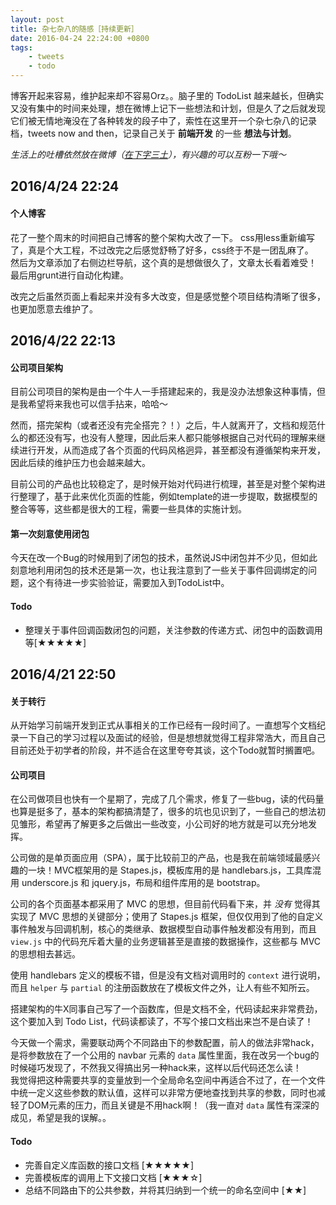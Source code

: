 ```yaml
---
layout: post
title: 杂七杂八的随感［持续更新］
date: 2016-04-24 22:24:00 +0800
tags: 
    - tweets
    - todo
---
```


博客开起来容易，维护起来却不容易Orz。。脑子里的 TodoList 越来越长，但确实又没有集中的时间来处理，想在微博上记下一些想法和计划，但是久了之后就发现它们被无情地淹没在了各种转发的段子中了，索性在这里开一个杂七杂八的记录档，tweets now and then，记录自己关于 **前端开发** 的一些 **想法与计划**。

*生活上的吐槽依然放在微博（[在下字三土](http://weibo.com/andrewidiot)），有兴趣的可以互粉一下哦～*


## 2016/4/24 22:24

#### 个人博客

花了一整个周末的时间把自己博客的整个架构大改了一下。  css用less重新编写了，真是个大工程，不过改完之后感觉舒畅了好多，css终于不是一团乱麻了。  
然后为文章添加了右侧边栏导航，这个真的是想做很久了，文章太长看着难受！  
最后用grunt进行自动化构建。  

改完之后虽然页面上看起来并没有多大改变，但是感觉整个项目结构清晰了很多，也更加愿意去维护了。


## 2016/4/22 22:13

#### 公司项目架构

目前公司项目的架构是由一个牛人一手搭建起来的，我是没办法想象这种事情，但是我希望将来我也可以信手拈来，哈哈～

然而，搭完架构（或者还没有完全搭完？！）之后，牛人就离开了，文档和规范什么的都还没有写，也没有人整理，因此后来人都只能够根据自己对代码的理解来继续进行开发，从而造成了各个页面的代码风格迥异，甚至都没有遵循架构来开发，因此后续的维护压力也会越来越大。

目前公司的产品也比较稳定了，是时候开始对代码进行梳理，甚至是对整个架构进行整理了，基于此来优化页面的性能，例如template的进一步提取，数据模型的整合等等，这些都是很大的工程，需要一些具体的实施计划。

#### 第一次刻意使用闭包

今天在改一个Bug的时候用到了闭包的技术，虽然说JS中闭包并不少见，但如此刻意地利用闭包的技术还是第一次，也让我注意到了一些关于事件回调绑定的问题，这个有待进一步实验验证，需要加入到TodoList中。

#### Todo

- 整理关于事件回调函数闭包的问题，关注参数的传递方式、闭包中的函数调用等[★★★★★]


## 2016/4/21 22:50

#### 关于转行

从开始学习前端开发到正式从事相关的工作已经有一段时间了。一直想写个文档纪录一下自己的学习过程以及面试的经验，但是想想就觉得工程非常浩大，而且自己目前还处于初学者的阶段，并不适合在这里夸夸其谈，这个Todo就暂时搁置吧。

#### 公司项目

在公司做项目也快有一个星期了，完成了几个需求，修复了一些bug，读的代码量也算是挺多了，基本的架构都搞清楚了，很多的坑也见识到了，一些自己的想法初见雏形，希望再了解更多之后做出一些改变，小公司好的地方就是可以充分地发挥。

公司做的是单页面应用（SPA），属于比较前卫的产品，也是我在前端领域最感兴趣的一块！MVC框架用的是 Stapes.js，模板库用的是 handlebars.js，工具库混用 underscore.js 和 jquery.js，布局和组件库用的是 bootstrap。

公司的各个页面基本都采用了 MVC 的思想，但目前代码看下来，并 *没有* 觉得其实现了 MVC 思想的关键部分；使用了 Stapes.js 框架，但仅仅用到了他的自定义事件触发与回调机制，核心的类继承、数据模型自动事件触发都没有用到，而且 `view.js` 中的代码充斥着大量的业务逻辑甚至是直接的数据操作，这些都与 MVC 的思想相去甚远。

使用 handlebars 定义的模板不错，但是没有文档对调用时的 `context` 进行说明，而且 `helper` 与 `partial` 的注册函数放在了模板文件之外，让人有些不知所云。

搭建架构的牛X同事自己写了一个函数库，但是文档不全，代码读起来非常费劲，这个要加入到 Todo List，代码读都读了，不写个接口文档出来岂不是白读了！

今天做一个需求，需要联动两个不同路由下的参数配置，前人的做法非常hack，是将参数放在了一个公用的 navbar 元素的 `data` 属性里面，我在改另一个bug的时候碰巧发现了，不然我又得搞出另一种hack来，这样以后代码还怎么读！  
我觉得把这种需要共享的变量放到一个全局命名空间中再适合不过了，在一个文件中统一定义这些参数的默认值，这样可以非常方便地查找到共享的参数，同时也减轻了DOM元素的压力，而且关键是不用hack啊！（我一直对 `data` 属性有深深的成见，希望是我的误解。。

#### Todo

- 完善自定义库函数的接口文档 [★★★★★]
- 完善模板库的调用上下文接口文档 [★★★☆]
- 总结不同路由下的公共参数，并将其归纳到一个统一的命名空间中 [★★]
